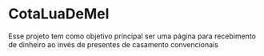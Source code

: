 # CotaLuaDeMel
Esse projeto tem como objetivo principal ser uma página para recebimento de dinheiro ao invés de presentes de casamento convencionais
